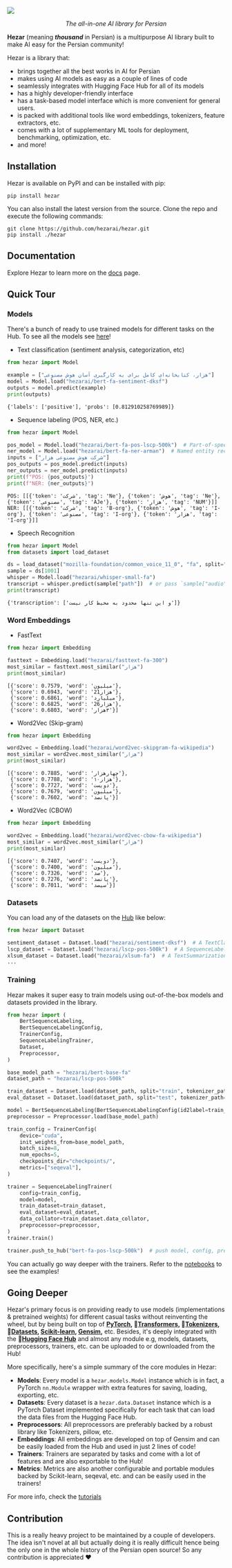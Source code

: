 
![](hezar.png)

_<p align="center"> The all-in-one AI library for Persian</p>_

**Hezar** (meaning **_thousand_** in Persian) is a multipurpose AI library built to make AI easy for the Persian community!

Hezar is a library that:
- brings together all the best works in AI for Persian
- makes using AI models as easy as a couple of lines of code
- seamlessly integrates with Hugging Face Hub for all of its models
- has a highly developer-friendly interface
- has a task-based model interface which is more convenient for general users.
- is packed with additional tools like word embeddings, tokenizers, feature extractors, etc.
- comes with a lot of supplementary ML tools for deployment, benchmarking, optimization, etc.
- and more!

## Installation
Hezar is available on PyPI and can be installed with pip:
```commandline
pip install hezar
```
You can also install the latest version from the source.
Clone the repo and execute the following commands:
```commandline
git clone https://github.com/hezarai/hezar.git
pip install ./hezar
```
## Documentation
Explore Hezar to learn more on the [docs](https://hezarai.github.io/hezar/index.html) page. 

## Quick Tour
### Models
There's a bunch of ready to use trained models for different tasks on the Hub. To see all the models see [here](https://huggingface.co/hezarai)!

- Text classification (sentiment analysis, categorization, etc) 
```python
from hezar import Model

example = ["هزار، کتابخانه‌ای کامل برای به کارگیری آسان هوش مصنوعی"]
model = Model.load("hezarai/bert-fa-sentiment-dksf")
outputs = model.predict(example)
print(outputs)
```
```commandline
{'labels': ['positive'], 'probs': [0.812910258769989]}
```
- Sequence labeling (POS, NER, etc.)
```python
from hezar import Model

pos_model = Model.load("hezarai/bert-fa-pos-lscp-500k")  # Part-of-speech
ner_model = Model.load("hezarai/bert-fa-ner-arman")  # Named entity recognition
inputs = ["شرکت هوش مصنوعی هزار"]
pos_outputs = pos_model.predict(inputs)
ner_outputs = ner_model.predict(inputs)
print(f"POS: {pos_outputs}")
print(f"NER: {ner_outputs}")
```
```commandline
POS: [[{'token': 'شرکت', 'tag': 'Ne'}, {'token': 'هوش', 'tag': 'Ne'}, {'token': 'مصنوعی', 'tag': 'AJe'}, {'token': 'هزار', 'tag': 'NUM'}]]
NER: [[{'token': 'شرکت', 'tag': 'B-org'}, {'token': 'هوش', 'tag': 'I-org'}, {'token': 'مصنوعی', 'tag': 'I-org'}, {'token': 'هزار', 'tag': 'I-org'}]]
```
- Speech Recognition
```python
from hezar import Model
from datasets import load_dataset

ds = load_dataset("mozilla-foundation/common_voice_11_0", "fa", split="test")
sample = ds[1001]
whisper = Model.load("hezarai/whisper-small-fa")
transcript = whisper.predict(sample["path"])  # or pass `sample["audio"]["array"]` (with the right sample rate)
print(transcript)
```
```commandline
{'transcription': ['و این تنها محدود به محیط کار نیست']}
```
### Word Embeddings
- FastText
```python
from hezar import Embedding

fasttext = Embedding.load("hezarai/fasttext-fa-300")
most_similar = fasttext.most_similar("هزار")
print(most_similar)
```
```commandline
[{'score': 0.7579, 'word': 'میلیون'},
 {'score': 0.6943, 'word': '21هزار'},
 {'score': 0.6861, 'word': 'میلیارد'},
 {'score': 0.6825, 'word': '26هزار'},
 {'score': 0.6803, 'word': '٣هزار'}]
```
- Word2Vec (Skip-gram)
```python
from hezar import Embedding

word2vec = Embedding.load("hezarai/word2vec-skipgram-fa-wikipedia")
most_similar = word2vec.most_similar("هزار")
print(most_similar)
```
```commandline
[{'score': 0.7885, 'word': 'چهارهزار'},
 {'score': 0.7788, 'word': '۱۰هزار'},
 {'score': 0.7727, 'word': 'دویست'},
 {'score': 0.7679, 'word': 'میلیون'},
 {'score': 0.7602, 'word': 'پانصد'}]
```
- Word2Vec (CBOW)
```python
from hezar import Embedding

word2vec = Embedding.load("hezarai/word2vec-cbow-fa-wikipedia")
most_similar = word2vec.most_similar("هزار")
print(most_similar)
```
```commandline
[{'score': 0.7407, 'word': 'دویست'},
 {'score': 0.7400, 'word': 'میلیون'},
 {'score': 0.7326, 'word': 'صد'},
 {'score': 0.7276, 'word': 'پانصد'},
 {'score': 0.7011, 'word': 'سیصد'}]
```
### Datasets
You can load any of the datasets on the [Hub](https://huggingface.co/hezarai) like below:
```python
from hezar import Dataset 

sentiment_dataset = Dataset.load("hezarai/sentiment-dksf")  # A TextClassificationDataset instance
lscp_dataset = Dataset.load("hezarai/lscp-pos-500k")  # A SequenceLabelingDataset instance
xlsum_dataset = Dataset.load("hezarai/xlsum-fa")  # A TextSummarizationDataset instance
...
```
### Training
Hezar makes it super easy to train models using out-of-the-box models and datasets provided in the library.
```python
from hezar import (
    BertSequenceLabeling,
    BertSequenceLabelingConfig,
    TrainerConfig,
    SequenceLabelingTrainer,
    Dataset,
    Preprocessor,
)

base_model_path = "hezarai/bert-base-fa"
dataset_path = "hezarai/lscp-pos-500k"

train_dataset = Dataset.load(dataset_path, split="train", tokenizer_path=base_model_path)
eval_dataset = Dataset.load(dataset_path, split="test", tokenizer_path=base_model_path)

model = BertSequenceLabeling(BertSequenceLabelingConfig(id2label=train_dataset.config.id2label))
preprocessor = Preprocessor.load(base_model_path)

train_config = TrainerConfig(
    device="cuda",
    init_weights_from=base_model_path,
    batch_size=8,
    num_epochs=5,
    checkpoints_dir="checkpoints/",
    metrics=["seqeval"],
)

trainer = SequenceLabelingTrainer(
    config=train_config,
    model=model,
    train_dataset=train_dataset,
    eval_dataset=eval_dataset,
    data_collator=train_dataset.data_collator,
    preprocessor=preprocessor,
)
trainer.train()

trainer.push_to_hub("bert-fa-pos-lscp-500k")  # push model, config, preprocessor, trainer files and configs
```
You can actually go way deeper with the trainers. Refer to the [notebooks](notebooks) to see the examples!

## Going Deeper
Hezar's primary focus is on providing ready to use models (implementations & pretrained weights) for different casual tasks 
without reinventing the wheel, but by being built on top of 
**[PyTorch](https://github.com/pytorch/pytorch), 
🤗[Transformers](https://github.com/huggingface/transformers),
🤗[Tokenizers](https://github.com/huggingface/tokenizers), 
🤗[Datasets](https://github.com/huggingface/datasets), 
[Scikit-learn](https://github.com/scikit-learn/scikit-learn), 
[Gensim](https://github.com/RaRe-Technologies/gensim),** etc. 
Besides, it's deeply integrated with the **🤗[Hugging Face Hub](https://github.com/huggingface/huggingface_hub)** and 
almost any module e.g, models, datasets, preprocessors, trainers, etc. can be uploaded to or downloaded from the Hub!

More specifically, here's a simple summary of the core modules in Hezar:
- **Models**:  Every model is a `hezar.models.Model` instance which is in fact, a PyTorch `nn.Module` wrapper with extra features for saving, loading, exporting, etc.
- **Datasets**: Every dataset is a `hezar.data.Dataset` instance which is a PyTorch Dataset implemented specifically for each task that can load the data files from the Hugging Face Hub.
- **Preprocessors**: All preprocessors are preferably backed by a robust library like Tokenizers, pillow, etc.
- **Embeddings**: All embeddings are developed on top of Gensim and can be easily loaded from the Hub and used in just 2 lines of code!
- **Trainers**: Trainers are separated by tasks and come with a lot of features and are also exportable to the Hub!
- **Metrics**: Metrics are also another configurable and portable modules backed by Scikit-learn, seqeval, etc. and can be easily used in the trainers!

For more info, check the [tutorials](https://hezarai.github.io/hezar/tutorial/)

## Contribution
This is a really heavy project to be maintained by a couple of developers. 
The idea isn't novel at all but actually doing it is really difficult hence being the only one in the whole history of the Persian open source! 
So any contribution is appreciated ❤️

